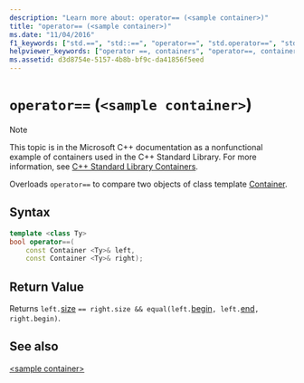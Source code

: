 ```yaml
---
description: "Learn more about: operator== (<sample container>)"
title: "operator== (<sample container>)"
ms.date: "11/04/2016"
f1_keywords: ["std.==", "std::==", "operator==", "std.operator==", "std::operator==", "=="]
helpviewer_keywords: ["operator ==, containers", "operator==, containers", "== operator, with specific standard C++ objects"]
ms.assetid: d3d8754e-5157-4b8b-bf9c-da41856f5eed
---
```

# `operator==` (`<sample container>`)

> [!NOTE]
> This topic is in the Microsoft C++ documentation as a nonfunctional example of containers used in the C++ Standard Library. For more information, see [C++ Standard Library Containers](../standard-library/stl-containers.md).

Overloads `operator==` to compare two objects of class template [Container](../standard-library/sample-container-class.md).

## Syntax

```cpp
template <class Ty>
bool operator==(
    const Container <Ty>& left,
    const Container <Ty>& right);
```

## Return Value

Returns `left.`[size](../standard-library/container-class-size.md) `== right.size && equal(left.`[begin](../standard-library/container-class-begin.md)`, left.`[end](../standard-library/container-class-end.md)`, right.begin)`.

## See also

[\<sample container>](../standard-library/sample-container.md)
